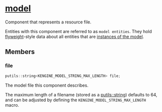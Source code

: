 # [model](model.hpp)

Component that represents a resource file.

Entities with this component are referred to as `model entities`. They hold [flyweight](https://www.wikiwand.com/en/Flyweight_pattern)-style data about all entities that are [instances of the model](instance.md).

## Members

### file

```cpp
putils::string<KENGINE_MODEL_STRING_MAX_LENGTH> file;
```

The model file this component describes.

The maximum length of a filename (stored as a [putils::string](https://github.com/phisko/putils/blob/master/putils/string.md)) defaults to 64, and can be adjusted by defining the `KENGINE_MODEL_STRING_MAX_LENGTH` macro.